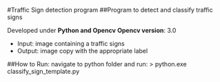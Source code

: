 #Traffic Sign detection program
##Program to detect and classify traffic signs
 
 Developed under **Python and Opencv**
 **Opencv version**: 3.0
 
 - Input: image containing a traffic signs
 - Output: image copy with the appropriate label
 
 ##How to Run:
	navigate to python folder and run:
	> python.exe classify_sign_template.py
	

 

